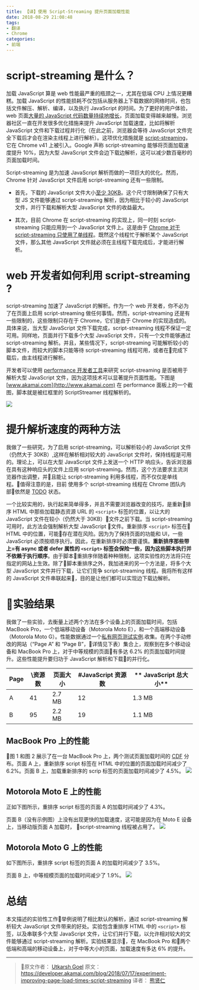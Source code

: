 ```yaml
---
title: 【译】使用 Script-Streaming 提升页面加载性能
date: 2018-08-29 21:08:48
tags:
- 翻译
- Chrome
categories:
- 前端
---
```


# script-streaming 是什么？

加载 JavaScript 算是 web 性能最严重的瓶颈之一，尤其在低端 CPU 上情况更糟糕。加载 JavaScript 的性能损耗不仅包括从服务器上下载数据的网络时间，也包括文件解压、解析、编译，以及执行 JavaScript 的时间。为了更好的用户体验，web 页面[大量的 JavaScript 代码数量持续地增长](https://mobile.httparchive.org/trends.php?s=Top1000&minlabel=Jun+1+2011&maxlabel=Jun+15+2018#bytesJS&reqJS)，页面加载变得越来越慢。浏览器社区一直在开发很多优化措施来提升 JavaScript 加载速度，比如将解析 JavaScript 文件和下载过程并行化（在此之前，浏览器会等待 JavaScript 文件完全下载后才会在渲染主线程上进行解析）。这项优化措施就是 [script-streaming](https://blog.chromium.org/2015/03/new-javascript-techniques-for-rapid.html)，它在 Chrome v41 上被引入。Google 声称 script-streaming 能够将页面加载速度提升 10%，因为大型 JavaScript 文件会边下载边解析，这可以减少数百毫秒的页面加载时间。

Script-streaming 是为加速 JavaScript 解析而做的一项巨大的优化。然而，Chrome 针对 JavaScript 文件启用 script-streaming 还有一些限制。
 
* 首先，下载的 JavaScript 文件大小[至少 30KB](https://cs.chromium.org/chromium/src/third_party/blink/renderer/bindings/core/v8/script_streamer.cc?dr=C&sq=package:chromium&l=325)。这个尺寸限制确保了只有大型 JS 文件能够通过 script-streaming 解析，因为相比于较小的 JavaScript 文件，并行下载和解析大型 JavaScript 文件的收益最大。

* 其次，目前 Chrome 在 script-streaming 的实现上，同一时刻 script-streaming 只能应用到一个 JavaScript 文件上。这是由于 [Chrome 对于 script-streaming 只使用了单线程](https://cs.chromium.org/chromium/src/third_party/blink/renderer/bindings/core/v8/script_streamer_thread.h?type=cs&q=scriptstream&g=0&l=49)。既然这个线程忙于解析某个 JavaScript 文件，那么其他 JavaScript 文件就必须在主线程下载完成后，才能进行解析。

# web 开发者如何利用 script-streaming ?

script-streaming 加速了 JavaScript 的解析。作为一个 web 开发者，你不必为了在页面上启用 script-streaming 做任何事情。然而，script-streaming 还是有一些限制的，这些限制只存在于 Chrome，它们是由于 Chrome 的实现造成的。具体来说，当大型 JavaScript 文件下载完成，script-streaming 线程不保证一定可用。同样地，页面并行下载多个大型 JavaScript 文件，只有一个文件能够通过 script-streaming 解析。并且，某些情况下，script-streaming 可能解析较小的脚本文件，而较大的脚本只能等待 script-streaming 线程可用，或者在完成下载后，由主线程进行解析。

开发者可以使用 [performance 开发者工具](https://developers.google.com/web/tools/chrome-devtools/evaluate-performance/reference)来研究 script-streaming 是否被用于解析大型 JavaScript 文件，因为这项技术可以显著提升页面性能。下图是 [www.akamai.com](http://www.akamai.com) 在 performance 面板上的一个截图，脚本就是被红框里的 ScriptStreamer 线程解析的。

![](https://mares.oss-cn-qingdao.aliyuncs.com/blog/Script-Streaming/1.png)

# 提升解析速度的两种方法

我做了一些研究，为了启用 script-streaming，可以解析较小的 JavaScript 文件（仍然大于 30KB）,这样在解析相对较大的 JavaScript 文件时，保持线程是可用的。理论上，可以在大型 JavaScript 文件上发送一个 HTTP 响应头，告诉浏览器在具有这种响应头的文件上应用 script-streaming。然而，这个方法要求主流浏览器作出调整，并且能让 script-streaming 利用多线程，而不仅仅是单线程。值得注意的是，目前 使用多个 script-streaming 线程在 Chrome 团队内部依然是 [TODO](https://cs.chromium.org/chromium/src/third_party/blink/renderer/bindings/core/v8/script_streamer_thread.h?type=cs&q=scriptstream&g=0&l=50) 状态。

一个比较实用的，执行起来简单得多，并且不需要浏览器改变的技巧，是重新排序 HTML 中那些加载静态资源 URL 的 `<script>` 标签的位置，以让大的 JavaScript 文件在较小（仍然大于 30KB）文件之前下载。当 script-streaming 可用时，此方法会强制解析大型 JavaScript 文件。重新排序 `<script>` 标签在 HTML 中的位置，可能存在潜在风险。因为为了保持页面的功能和 UI，一些 JavaScript 必须按顺序执行。因此，在重新排序时必须要谨慎。**重新排序那些带上=有 **async** 或者 **defer** 属性的 `<script>` 标签会保险一些，因为这些脚本执行并不依赖于执行顺序**。由于脚本重排序伴随着种种限制，这项实验性的方法将只在指定的网站上生效。除了脚本重排序之外，我加进来的另一个方法是，将多个大型 JavaScript 文件并行下载，让它们竞争 script-streaming 线程。我将所有这样的 JavaScript 文件串联起来，目的是让他们都可以实现边下载边解析。

# 实验结果

我做了一些实验，去衡量上述两个方法在多个设备上的页面加载时间，包括 MacBook Pro，一个低端移动设备（Motorola Moto E），和一个高端移动设备（Motorola Moto G）。性能数据通过一个[私有网页测试实例](https://docs.google.com/document/d/1-UKw2FO3YNqS5CjRHrPOwbHjGOIoISd4hGJZ6L7Hws0/edit?usp=sharing).收集。在两个手动修改的网站（“Page A” 和 “Page B”，详情见下表）集合上，观察到在多个移动设备和 MacBook Pro 上，对于中等规模的页面有多达 6.2% 的页面加载时间提升。这些性能提升要归功于 JavaScript 解析和下载的并行化。

**Page** | **\资源数** | **页面大小** | **\#JavaScript 资源数** | ** JavaScript 总大小**
---- | ---- | ---- | ---- | ---- 
A|41|2.7 MB|12|1.3 MB
B|95|2.2 MB|19|1.1 MB

## MacBook Pro 上的性能

图 1 和图 2 展示了在一台 MacBook Pro 上，两个测试页面加载时间的 [CDF](https://www.andata.at/en/software-blog-reader/why-we-love-the-cdf-and-do-not-like-histograms-that-much.html)  分布。页面 A 上，重新排序 script 标签在 HTML 中的位置的页面加载时间减少了 6.2%。页面 B 上，加载重新排序的 scrip 标签的页面加载时间减少了 4.5%。
![](https://mares.oss-cn-qingdao.aliyuncs.com/blog/Script-Streaming/2.png)


##  Motorola Moto E 上的性能

正如下图所示，重排序 script 标签的页面 A 的加载时间减少了 4.3%。

页面 B（没有示例图）上没有出现更快的加载速度，这可能是因为在 Moto E 设备上，当移动版页面 A 加载时， script-streaming 线程被占用了。
![](https://mares.oss-cn-qingdao.aliyuncs.com/blog/Script-Streaming/3.png)



## Motorola Moto G 上的性能

如下图所示，重排序 script 标签的页面 A 的加载时间减少了 3.5%。

页面 B 上，中等规模页面的加载时间减少了 1.9%。
![](https://mares.oss-cn-qingdao.aliyuncs.com/blog/Script-Streaming/4.png)


# 总结

本文描述的实验性工作举例说明了相比默认的解析，通过 script-streaming 解析较大 JavaScript 文件带来的好处。实验包含重排序 HTML 中的 `<script>` 标签，以及串联多个大型 JavaScript 文件，让它们并行下载，以允许相对较大的文件能够通过 script-streaming 解析。实验结果显示，在 MacBook Pro 和两个低端和高端的移动设备上，对于中等大小的页面，加载速度有多达 6% 的提升。

---------
> 原文作者： [Utkarsh Goel](https://www.utkarshgoel.in/)
> 原文：https://developer.akamai.com/blog/2018/07/17/experiment-improving-page-load-times-script-streaming
> 译者： [熊贤仁](https://blog.skrskrskrskr.com)

